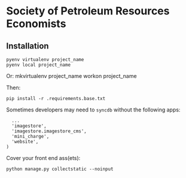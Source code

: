 # Society of Petroleum Resources Economists

## Installation

    pyenv virtualenv project_name
    pyenv local project_name

Or:
    mkvirtualenv project_name
    workon project_name

Then:

    pip install -r .requirements.base.txt

Sometimes developers may need to `syncdb` without the following apps:

      ...
      'imagestore',
      'imagestore.imagestore_cms',
      'mini_charge',
      'website',
    )

Cover your front end ass(ets):

    python manage.py collectstatic --noinput

